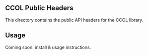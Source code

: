 ## CCOL Public Headers

This directory contains the public API headers for the CCOL library.

## Usage

Coming soon: install & usage instructions.
